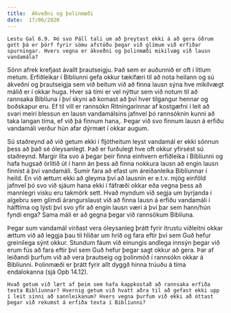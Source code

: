 ```yaml
---
title:  Ákveðni og þolinmæði
date:  17/06/2020
---
```


`Lestu Gal 6.9. Þó svo Páll tali um að þreytast ekki á að gera öðrum gott þá er þörf fyrir sömu afstöðu þegar við glímum við erfiðar spurningar. Hvers vegna er ákveðni og þolinmæði mikilvæg við lausn vandamála?`

Sönn afrek krefjast ávallt þrautseigju. Það sem er auðunnið er oft í litlum metum. Erfiðleikar í Biblíunni gefa okkur tækifæri til að nota heilann og sú ákveðni og þrautseigja sem við beitum við að finna lausn sýna hve mikilvægt málið er í okkar huga. Hver sá tími er vel nýttur sem við notum til að rannsaka Biblíuna í því skyni að komast að því hver tilgangur hennar og boðskapur eru. Ef til vill er rannsókn Ritningarinnar af kostgæfni í leit að svari meiri blessun en lausn vandamálsins jafnvel þó rannsóknin kunni að taka langan tíma, ef við þá finnum hana,. Þegar við svo finnum lausn á erfiðu vandamáli verður hún afar dýrmæt í okkar augum.

Sú staðreynd að við getum ekki í fljótheitum leyst vandamál er ekki sönnun þess að það sé óleysanlegt. Það er furðulegt hve oft okkur yfirsést sú staðreynd. Margir líta svo á þegar þeir finna einhvern erfiðleika í Biblíunni og hafa hugsað örlítið út í hann án þess að finna nokkura lausn að engin lausn finnist á því vandamáli. Sumir fara að efast um áreiðanleika Biblíunnar í heild. En við ættum ekki að gleyma því að lausnin er e.t.v. mjög einföld jafnvel þó svo við sjáum hana ekki í fáfræði okkar eða vegna þess að mannlegri visku eru takmörk sett. Hvað myndum við segja um byrjanda í algebru sem glímdi árangurslaust við að finna lausn á erfiðu vandamáli í hálftíma og lýsti því svo yfir að engin lausn væri á því þar sem hann/hún fyndi enga? Sama máli er að gegna þegar við rannsökum Biblíuna.

Þegar sum vandamál virðast vera óleysanleg þrátt fyrir ítrustu viðleitni okkar ættum við að leggja þau til hliðar um hríð og fara eftir því sem Guð hefur greinilega sýnt okkur. Stundum fáum við einungis andlega innsýn þegar við erum fús að fara eftir því sem Guð hefur þegar sagt okkur að gera. Þar af leiðandi þurfum við að vera þrautseig og þolinmóð í rannsókn okkar á Biblíunni. Þolinmæði er þrátt fyrir allt dyggð hinna trúuðu á tíma endalokanna (sjá Opb 14.12).

`Hvað getum við lært af þeim sem hafa kappkostað að rannsaka erfiða texta Biblíunnar? Hvernig getum við hvatt aðra til að gefast ekki upp í leit sinni að sannleikanum? Hvers vegna þurfum við ekki að óttast þegar við rekumst á erfiða texta í Biblíunni?`
